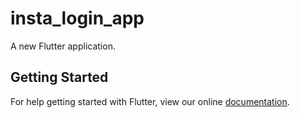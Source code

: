 # insta_login_app

A new Flutter application.

## Getting Started

For help getting started with Flutter, view our online
[documentation](https://flutter.io/).
